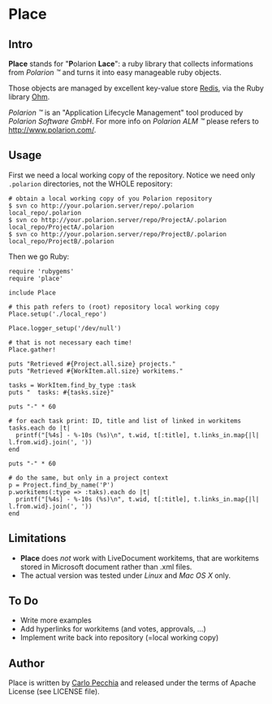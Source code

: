 # Place


## Intro

**Place** stands for "**P**olarion **Lace**": a ruby library that collects informations from *Polarion &trade;* and turns it into easy manageable ruby objects.

Those objects are managed by excellent key-value store [Redis](http://code.google.com/p/redis/), via the Ruby library [Ohm](http://ohm.keyvalue.org/).

*Polarion &trade;* is an "Application Lifecycle Management" tool produced by *Polarion Software GmbH*. For more info on *Polarion ALM &trade;* please refers to <http://www.polarion.com/>.


## Usage

First we need a local working copy of the repository. Notice we need only `.polarion` directories, not the WHOLE repository:

	# obtain a local working copy of you Polarion repository
	$ svn co http://your.polarion.server/repo/.polarion local_repo/.polarion
	$ svn co http://your.polarion.server/repo/ProjectA/.polarion local_repo/ProjectA/.polarion
	$ svn co http://your.polarion.server/repo/ProjectB/.polarion local_repo/ProjectB/.polarion
	
Then we go Ruby:
	
	require 'rubygems'
	require 'place'

	include Place

	# this path refers to (root) repository local working copy
	Place.setup('./local_repo')

	Place.logger_setup('/dev/null')

	# that is not necessary each time!
	Place.gather!

	puts "Retrieved #{Project.all.size} projects."
	puts "Retrieved #{WorkItem.all.size} workitems."

	tasks = WorkItem.find_by_type :task
	puts "  tasks: #{tasks.size}"

	puts "-" * 60

	# for each task print: ID, title and list of linked in workitems
	tasks.each do |t|
	  printf("[%4s] - %-10s (%s)\n", t.wid, t[:title], t.links_in.map{|l| l.from.wid}.join(', '))
	end

	puts "-" * 60

	# do the same, but only in a project context
	p = Project.find_by_name('P')
	p.workitems(:type => :taks).each do |t|
	  printf("[%4s] - %-10s (%s)\n", t.wid, t[:title], t.links_in.map{|l| l.from.wid}.join(', '))
	end
	

## Limitations

* **Place** does *not* work with LiveDocument workitems, that are workitems stored in Microsoft document rather than .xml files.
* The actual version was tested under *Linux* and *Mac OS X* only.


## To Do

* Write more examples
* Add hyperlinks for workitems (and votes, approvals, ...)
* Implement write back into repository (=local working copy)

	
## Author

Place is written by [Carlo Pecchia](mailto:info@carlopecchia.eu) and released under the terms of Apache License (see LICENSE file).
